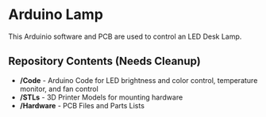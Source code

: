 Arduino Lamp
============
This Arduinio software and PCB are used to control an LED Desk Lamp.

Repository Contents (Needs Cleanup)
-----------------------------------
* **/Code**  - Arduino Code for LED brightness and color control, temperature monitor, and fan control
* **/STLs**  - 3D Printer Models for mounting hardware
* **/Hardware**  - PCB Files and Parts Lists
